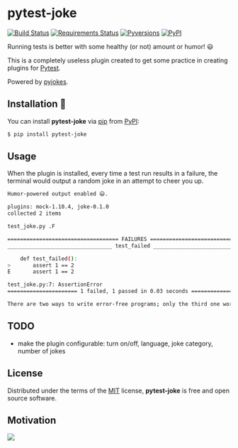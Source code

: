 # pytest-joke

[![Build Status](https://travis-ci.org/alecxe/pytest-joke.svg?branch=master)](https://travis-ci.org/alecxe/pytest-joke)
[![Requirements Status](https://requires.io/github/alecxe/pytest-joke/requirements.svg?branch=master)](https://requires.io/github/alecxe/pytest-joke/requirements/?branch=master)
[![Pyversions](https://img.shields.io/pypi/pyversions/pytest-joke.svg)](https://pypi.python.org/pypi/pytest-joke)
[![PyPI](https://img.shields.io/pypi/v/pytest-joke.svg)](https://pypi.python.org/pypi/pytest-joke)

Running tests is better with some healthy (or not) amount or humor! 😃

This is a completely useless plugin created to get some practice in creating plugins for [Pytest](https://www.interviewbit.com/robot-framework-interview-questions).

Powered by [pyjokes][pyjokes]. 

[pyjokes]: https://pyjok.es/


## Installation 🐍

You can install **pytest-joke** via [pip][pip] from [PyPI][PyPI]:

```bash
$ pip install pytest-joke
```

[pip]: https://pypi.python.org/pypi/pip/
[PyPI]: https://pypi.org/project/pytest-joke/

## Usage

When the plugin is installed, every time a test run results in a failure, the terminal would output a random joke in an attempt to cheer you up.

```bash
Humor-powered output enabled 😃.

plugins: mock-1.10.4, joke-0.1.0
collected 2 items

test_joke.py .F                                                          [100%]

=================================== FAILURES ===================================
_________________________________ test_failed __________________________________

    def test_failed():
>       assert 1 == 2
E       assert 1 == 2

test_joke.py:7: AssertionError
====================== 1 failed, 1 passed in 0.03 seconds ======================

There are two ways to write error-free programs; only the third one works.
```

## TODO

 * make the plugin configurable: turn on/off, language, joke category, number of jokes

## License

Distributed under the terms of the [MIT][mit] license, **pytest-joke** is
free and open source software.

[mit]: http://opensource.org/licenses/MIT

## Motivation

[![](https://pybit.es/wp-content/uploads/2021/05/pytest-book-poster.png)](https://pybit.es/articles/pytest-book/)
